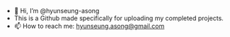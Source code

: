 - 👋 Hi, I’m @hyunseung-asong
- This is a Github made specifically for uploading my completed projects.
- 📫 How to reach me: hyunseung.asong@gmail.com

<!---
hyunseung-asong/hyunseung-asong is a ✨ special ✨ repository because its `README.md` (this file) appears on your GitHub profile.
You can click the Preview link to take a look at your changes.
--->
